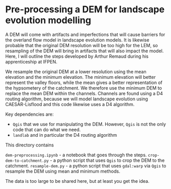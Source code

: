 # Pre-processing a DEM for landscape evolution modelling

A DEM will come with artifacts and imperfections that will cause barriers for the overland flow model in landscape evolution models. It is likewise probable that the original DEM resolution will be too high for the LEM, so resampling of the DEM will bring in artifacts that will also impact the model. Here, I will outline the steps developed by Arthur Remaud during his apprenticeship at IFPEN.

We resample the original DEM at a lower resolution using the mean elevation and the minimum elevation. The minimum elevation will better represent the valley floors, while the mean gives a better representation of the hypsometery of the catchment. We therefore use the minimum DEM to replace the mean DEM within the channels. Channels are found using a D4 routing algorithm, because we will model landscape evolution using CAESAR-Lisflood and this code likewise uses a D4 algorithm.

Key dependencies are:

* `Qgis` that we use for manipulating the DEM. However, `Qgis` is not the only code that can do what we need.
* `landlab` and in particular the D4 routing algorithm

This directory contains

`dem-preprocessing.ipynb` - a notebook that goes through the steps.
`crop-dem-to-catchment.py` - a python script that uses `Qgis` to crop the DEM to the catchment.
`resample-dem.py` - a python script that uses `gdal:warp` via `Qgis` to resample the DEM using mean and minimum methods.

The data is too large to be shared here, but at least you get the idea.